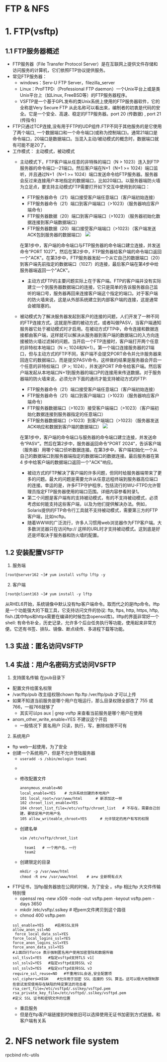 # FTP & NFS

# 1. FTP(vsftp)
## 1.1 FTP服务器概述
- FTP服务器（File Transfer Protocol Server）是在互联网上提供文件存储和访问服务的计算机，它们依照FTP协议提供服务。
- 常见FTP服务器：
  - windows：Serv-U FTP Server，filezilla_server
  - Linux：ProFTPD:（Professional FTP daemon）一个Unix平台上或是类Unix平台上（如Linux, FreeBSD等）的FTP服务器程序。
  - VSFTP是一个基于GPL发布的类Unix系统上使用的FTP服务器软件，它的全称是Very Secure FTP 从此名称可以看出来，编制者的初衷是代码的安全。它是一个安全、高速、稳定的FTP服务器。port 20 (传数据) , port 21 (传指令)
- FTP只通过TCP连接,没有用于FTP的UDP组件.FTP不同于其他服务的是它使用了两个端口, 一个数据端口和一个命令端口(或称为控制端口)。通常21端口是命令端口，20端口是数据端口。当混入主动/被动模式的概念时，数据端口就有可能不是20了。
- 工作模式： 主动模式，被动模式
  - 主动模式下，FTP客户端从任意的非特殊的端口（N > 1023）连入到FTP服务器的命令端口--21端口。然后客户端在N+1（N+1 >= 1024）端口监听，并且通过N+1（N+1 >= 1024）端口发送命令给FTP服务器。服务器会反过来连接用户本地指定的数据端口，比如20端口。以服务器端防火墙为立足点，要支持主动模式FTP需要打开如下交互中使用到的端口：
    - FTP服务器命令（21）端口接受客户端任意端口（客户端初始连接）
    - FTP服务器命令（21）端口到客户端端口（>1023）（服务器响应客户端命令）
    - FTP服务器数据（20）端口到客户端端口（>1023）（服务器初始化数据连接到客户端数据端口）
    - FTP服务器数据（20）端口接受客户端端口（>1023）（客户端发送ACK包到服务器的数据端口）
    ![](https://images2017.cnblogs.com/blog/564326/201710/564326-20171012115944777-931494355.jpg)
    
    在第1步中，客户端的命令端口与FTP服务器的命令端口建立连接，并发送命令“PORT 1027”。然后在第2步中，FTP服务器给客户端的命令端口返回一个"ACK"。在第3步中，FTP服务器发起一个从它自己的数据端口（20）到客户端先前指定的数据端口（1027）的连接，最后客户端在第4步中给服务器端返回一个"ACK"。
    
    - 主动方式FTP的主要问题实际上在于客户端。FTP的客户端并没有实际建立一个到服务器数据端口的连接，它只是简单的告诉服务器自己监听的端口号，服务器再回来连接客户端这个指定的端口。对于客户端的防火墙来说，这是从外部系统建立到内部客户端的连接，这是通常会被阻塞的。
    
  - 被动模式为了解决服务器发起到客户的连接的问题，人们开发了一种不同的FTP连接方式。这就是所谓的被动方式，或者叫做PASV，当客户端通知服务器它处于被动模式时才启用。在被动方式FTP中，命令连接和数据连接都由客户端，这样就可以解决从服务器到客户端的数据端口的入方向连接被防火墙过滤掉的问题。当开启一个FTP连接时，客户端打开两个任意的非特权本地端口（N >; 1024和N+1）。第一个端口连接服务器的21端口，但与主动方式的FTP不同，客户端不会提交PORT命令并允许服务器来回连它的数据端口，而是提交PASV命令。这样做的结果是服务器会开启一个任意的非特权端口（P >; 1024），并发送PORT P命令给客户端。然后客户端发起从本地端口N+1到服务器的端口P的连接用来传送数据。对于服务器端的防火墙来说，必须允许下面的通讯才能支持被动方式的FTP:

    - FTP服务器命令（21）端口接受客户端任意端口（客户端初始连接）
    - FTP服务器命令（21）端口到客户端端口（>1023）（服务器响应客户端命令）
    - FTP服务器数据端口（>1023）接受客户端端口（>1023）（客户端初始化数据连接到服务器指定的任意端口）
    - FTP服务器数据端口（>1023）到客户端端口（>1023）（服务器发送ACK响应和数据到客户端的数据端口）
    ![](https://images2017.cnblogs.com/blog/564326/201710/564326-20171012120001793-1278247588.jpg)
    
    在第1步中，客户端的命令端口与服务器的命令端口建立连接，并发送命令“PASV”。然后在第2步中，服务器返回命令"PORT 2024"，告诉客户端（服务器）用哪个端口侦听数据连接。在第3步中，客户端初始化一个从自己的数据端口到服务器端指定的数据端口的数据连接。最后服务器在第4 步中给客户端的数据端口返回一个"ACK"响应。

    - 被动方式的FTP解决了客户端的许多问题，但同时给服务器端带来了更多的问题。最大的问题是需要允许从任意远程终端到服务器高位端口的连接。幸运的是，许多FTP守护程序，包括流行的WU-FTPD允许管理员指定FTP服务器使用的端口范围。详细内容参看附录1。 
    - 第二个问题是客户端有的支持被动模式，有的不支持被动模式，必须考虑如何能支持这些客户端，以及为他们提供解决办法。例如，Solaris提供的FTP命令行工具就不支持被动模式，需要第三方的FTP客户端，比如ncftp。
    - 随着WWW的广泛流行，许多人习惯用web浏览器作为FTP客户端。大多数浏览器只在访问ftp:// 这样的URL时才支持被动模式。这到底是好还是坏取决于服务器和防火墙的配置。

## 1.2 安装配置VSFTP

1. 服务端
  ```
  [root@server162 ~]# yum install vsftp lftp -y
  ```
2. 客户端
  ```
  [root@client163 ~]# yum install -y lftp
  ```
  从RHEL6开始，系统镜像中默认没有ftp客户端命令。取而代之的是lftp命令。lftp 是一个功能强大的下载工具，它支持访问文件的协议: ftp, ftps, http, https, hftp, fish.(其中ftps和https需要在编译的时候包含openssl库)。llftp的界面非常好一个shell: 有命令补全，历史记录，允许多个后台任务执行等功能，使用起来非常方便。它还有书签、排队、镜像、断点续传、多进程下载等功能。


## 1.3 实战：匿名访问VSFTP
## 1.4 实战：用户名密码方式访问VSFTP


1. 支持匿名传输 在pub目录下 
  -  配置文件给匿名权限
  - /var/ftp/pub 改主组权限chown ftp.ftp /ver/ftp/pub 才可以上传
  - 如果不知道当前服务是哪个用户在哦运行，那么目录权限全部改了 755 或766，一般766就够了
    - 其实可以ps aux | grep vsftp 来查看当前服务是哪个用户在使用
  - anom_other_write_enable=YES 不建议这个开启
    - 一般情况下 匿名用户 只读，执行，写，删除权限不可有
    
2. 系统用户
  - ftp web一起使用，为了安全 
  - 创建一个系统用户，但是不允许登陆服务器
    - ```useradd -s /sbin/mologin team1```
    - ```echo "11111" | passwd --stdin team
    - 修改配置文件
      ```
      anonymous_enable=NO
      local_enable=YES    # 允许系统创建的本地用户
      101 local_root=/var/www/html      # 新添加这一样
      102 chroot_list_enable=YES
      104 chroot_list_file=/etc/vsftp/chroot_list   # 不存在，需要自己创建，要锁定用户的用户名
      105 allow_writeable_chroot=YES      # 允许锁定的用户有写的权限
      ```
    - 创建名单
      ```
      vim /etc/vsftp/chroot_list
      
        team1   # 一个用户名，一行
        team2
      ```
    - 创建限定的目录
      ```
      mkdir -p /var/www/html
      chmod -R o+w /var/www/html    # a+w 全新啊有点大 
      ```
- FTP证书，当ftp服务器放在公网的时候，为了安全 。sftp 相比ftp 大文件传输特别慢
  - openssl req -new x509 -node -out vsftp.pem -keyout vsftp.pem -days 3650
  - mkdir /etc/vsftp/.sslkey # 吧pem文件拷贝到这个路径
  - chmod 400 vsftp.pem
  ```
  ssl_enable=YES     #启用SSL支持
  allow_anon_ssl=NO 
   force_local_data_ssl=YES   
  force_local_logins_ssl=YES
  force_anon_logins_ssl=YES
  force_anon_data_ssl=YES
  #上面四行force 表示强制匿名用户使用加密登陆和数据传输
  ssl_tlsv1=YES   #指定vsftpd支持TLS v1[
  ssl_sslv2=YES   #指定vsftpd支持SSL v2
  ssl_sslv3=YES   #指定vsftpd支持SSL v3
  require_ssl_reuse=NO   #不重用SSL会话,安全配置项 
  ssl_ciphers=HIGH    #允许用于加密 SSL 连接的 SSL 算法。这可以极大地限制那些尝试发现使用存在缺陷的特定算法的攻击者
  rsa_cert_file=/etc/vsftpd/.sslkey/vsftpd.pem 
  rsa_private_key_file=/etc/vsftpd/.sslkey/vsftpd.pem
  #定义 SSL 证书和密钥文件的位置

  ```
  - 重启服务
  - 但是在ftp客户端链接到时候依旧可以选择使用无证书加密到方式链接。和客户端有关系
      
# 2. NFS network file system

rpcbind
nfc-utils


      
      
      
      
      
      
      
      
      
      
      
